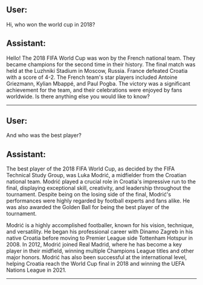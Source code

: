 ## User:
Hi, who won the world cup in 2018?

## Assistant:
 Hello! The 2018 FIFA World Cup was won by the French national team. They became champions for the second time in their history. The final match was held at the Luzhniki Stadium in Moscow, Russia. France defeated Croatia with a score of 4-2. The French team's star players included Antoine Griezmann, Kylian Mbappé, and Paul Pogba. The victory was a significant achievement for the team, and their celebrations were enjoyed by fans worldwide. Is there anything else you would like to know?

---

## User:
And who was the best player?

## Assistant:
 The best player of the 2018 FIFA World Cup, as decided by the FIFA Technical Study Group, was Luka Modrić, a midfielder from the Croatian national team. Modrić played a crucial role in Croatia's impressive run to the final, displaying exceptional skill, creativity, and leadership throughout the tournament. Despite being on the losing side of the final, Modrić's performances were highly regarded by football experts and fans alike. He was also awarded the Golden Ball for being the best player of the tournament.

Modrić is a highly accomplished footballer, known for his vision, technique, and versatility. He began his professional career with Dinamo Zagreb in his native Croatia before moving to Premier League side Tottenham Hotspur in 2008. In 2012, Modrić joined Real Madrid, where he has become a key player in their midfield, winning multiple Champions League titles and other major honors. Modrić has also been successful at the international level, helping Croatia reach the World Cup final in 2018 and winning the UEFA Nations League in 2021.

---

